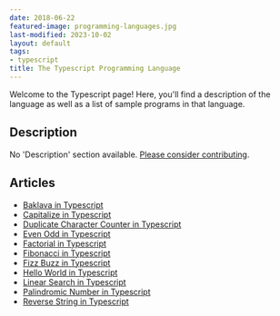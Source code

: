 ```yaml
---
date: 2018-06-22
featured-image: programming-languages.jpg
last-modified: 2023-10-02
layout: default
tags:
- typescript
title: The Typescript Programming Language
---
```


Welcome to the Typescript page! Here, you'll find a description of the language as well as a list of sample programs in that language.

## Description

No 'Description' section available. [Please consider contributing](https://github.com/TheRenegadeCoder/sample-programs-website).

## Articles

- [Baklava in Typescript](https://sampleprograms.io/projects/baklava/typescript)
- [Capitalize in Typescript](https://sampleprograms.io/projects/capitalize/typescript)
- [Duplicate Character Counter in Typescript](https://sampleprograms.io/projects/duplicate-character-counter/typescript)
- [Even Odd in Typescript](https://sampleprograms.io/projects/even-odd/typescript)
- [Factorial in Typescript](https://sampleprograms.io/projects/factorial/typescript)
- [Fibonacci in Typescript](https://sampleprograms.io/projects/fibonacci/typescript)
- [Fizz Buzz in Typescript](https://sampleprograms.io/projects/fizz-buzz/typescript)
- [Hello World in Typescript](https://sampleprograms.io/projects/hello-world/typescript)
- [Linear Search in Typescript](https://sampleprograms.io/projects/linear-search/typescript)
- [Palindromic Number in Typescript](https://sampleprograms.io/projects/palindromic-number/typescript)
- [Reverse String in Typescript](https://sampleprograms.io/projects/reverse-string/typescript)